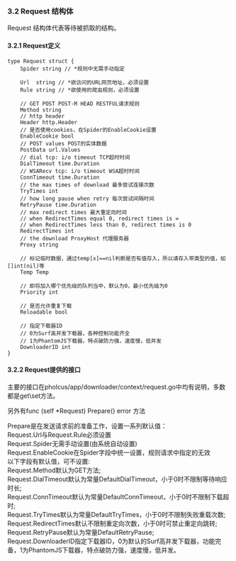 ### 3.2 Request 结构体

Request 结构体代表等待被抓取的结构。

#### 3.2.1 Request定义

```
type Request struct {
	Spider string // *规则中无需手动指定

	Url  string // *欲访问的URL网页地址，必须设置
	Rule string // *欲使用的爬虫规则，必须设置

	// GET POST POST-M HEAD RESTFUL请求规则
	Method string
	// http header 
	Header http.Header
	// 是否使用cookies，在Spider的EnableCookie设置
	EnableCookie bool
	// POST values POST的实体数据
	PostData url.Values
	// dial tcp: i/o timeout TCP超时时间
	DialTimeout time.Duration
	// WSARecv tcp: i/o timeout WSA超时时间
	ConnTimeout time.Duration
	// the max times of download 最多尝试连接次数
	TryTimes int
	// how long pause when retry 每次尝试间隔时间
	RetryPause time.Duration
	// max redirect times 最大重定向时间
	// when RedirectTimes equal 0, redirect times is ∞
	// when RedirectTimes less than 0, redirect times is 0
	RedirectTimes int
	// the download ProxyHost 代理服务器
	Proxy string

	// 标记临时数据，通过temp[x]==nil判断是否有值存入，所以请存入带类型的值，如[]int(nil)等
	Temp Temp

	// 即将加入哪个优先级的队列当中，默认为0，最小优先级为0
	Priority int

	// 是否允许重复下载
	Reloadable bool

	// 指定下载器ID
	// 0为Surf高并发下载器，各种控制功能齐全
	// 1为PhantomJS下载器，特点破防力强，速度慢，低并发
	DownloaderID int
}
```

#### 3.2.2 Request提供的接口

主要的接口在pholcus/app/downloader/context/request.go中均有说明，多数都是get\set方法。

另外有func (self *Request) Prepare() error 方法

Prepare是在发送请求前的准备工作，设置一系列默认值：  
Request.Url与Request.Rule必须设置  
Request.Spider无需手动设置(由系统自动设置)  
Request.EnableCookie在Spider字段中统一设置，规则请求中指定的无效  
以下字段有默认值，可不设置:  
Request.Method默认为GET方法;  
Request.DialTimeout默认为常量DefaultDialTimeout，小于0时不限制等待响应时长;  
Request.ConnTimeout默认为常量DefaultConnTimeout，小于0时不限制下载超时;  
Request.TryTimes默认为常量DefaultTryTimes，小于0时不限制失败重载次数;  
Request.RedirectTimes默认不限制重定向次数，小于0时可禁止重定向跳转;  
Request.RetryPause默认为常量DefaultRetryPause;  
Request.DownloaderID指定下载器ID，0为默认的Surf高并发下载器，功能完备，1为PhantomJS下载器，特点破防力强，速度慢，低并发。  

